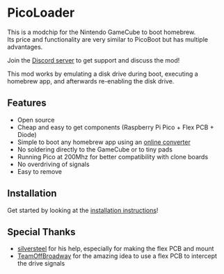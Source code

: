 # PicoLoader
This is a modchip for the Nintendo GameCube to boot homebrew.\
Its price and functionality are very similar to PicoBoot but has multiple advantages.

Join the [Discord server](https://discord.gg/YtA9aU3BKZ) to get support and discuss the mod!

This mod works by emulating a disk drive during boot, executing a homebrew app, and afterwards re-enabling the disk drive.

## Features
- Open source
- Cheap and easy to get components (Raspberry Pi Pico + Flex PCB + Diode)
- Simple to boot any homebrew app using an [online converter](https://makeo.github.io/PicoLoader/converter/)
- No soldering directly to the GameCube or to tiny pads
- Running Pico at 200Mhz for better compatibility with clone boards
- No overdriving of signals
- Easy to remove

## Installation
Get started by looking at the [installation instructions]([https://github.com/makeo/PicoLoader/wiki](https://github.com/makeo/PicoLoader/wiki/Hardware-Installation))!

## Special Thanks
- [silversteel](https://github.com/silverstee1) for his help, especially for making the flex PCB and mount
- [TeamOffBroadway](https://github.com/OffBroadway) for the amazing idea to use a flex PCB to intercept the drive signals
